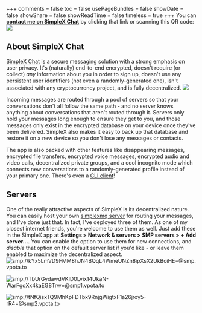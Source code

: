 +++
comments = false
toc = false
usePageBundles = false
showDate = false
showShare = false
showReadTime = false
timeless = true
+++
You can **[contact me on SimpleX Chat](https://simplex.chat/contact/#/?v=1-2&smp=smp%3A%2F%2FkYx5LmVD9FMM8hJN4BQqL4WmeUNZn8ipXsX2UkBoiHE%3D%40smp.vpota.to%2FFLy56WLZ79Xda3gW0BjUWDotP6uaparF%23%2F%3Fv%3D1-2%26dh%3DMCowBQYDK2VuAyEAZTkRAbrxefYZbb5Qypb9BXfuN0X0tzSPEv682DkNcn0%253D)** by clicking that link or scanning this QR code:
![](/images/simplex-invite.png)

## About SimpleX Chat
[SimpleX Chat](https://simplex.chat/) is a secure messaging solution with a strong emphasis on user privacy. It's (naturally) end-to-end encrypted, doesn't require (or collect) *any* information about you in order to sign up, doesn't use any persistent user identifiers (not even a randomly-generated one), isn't associated with any cryptocurrency project, and is fully decentralized.
![](/logos/simplex.svg)

Incoming messages are routed through a pool of servers so that your conversations don't all follow the same path - and no server knows anything about conversations that aren't routed through it. Servers only hold your messages long enough to ensure they get to you, and those messages only exist in the encrypted database on your device once they've been delivered. SimpleX also makes it easy to back up that database and restore it on a new device so you don't lose any messages or contacts.

The app is also packed with other features like disappearing messages, encrypted file transfers, encrypted voice messages, encrypted audio and video calls, decentralized private groups, and a cool incognito mode which connects new conversations to a randomly-generated profile instead of your primary one. There's even a [CLI client](https://github.com/simplex-chat/simplex-chat/blob/stable/docs/CLI.md)!

## Servers
One of the really attractive aspects of SimpleX is its decentralized nature. You can easily host your own [simplexmq server](https://github.com/simplex-chat/simplexmq) for routing your messages, and I've done just that. In fact, I've deployed three of them. As one of my closest internet friends, you're welcome to use them as well. Just add these in the SimpleX app at **Settings > Network & servers > SMP servers > + Add server...**. You can enable the option to use them for new connections, and *disable* that option on the default server list if you'd like - or leave them enabled to maximize the decentralized aspect.
![smp://kYx5LmVD9FMM8hJN4BQqL4WmeUNZn8ipXsX2UkBoiHE=@smp.vpota.to](/images/smp-vpota-to.png)

![smp://TbUrGydawdVKID0Lvix14UkaN-WarFgqXx4kaEG8Trw=@smp1.vpota.to](/images/smp1-vpota-to.png)

![smp://tNfQisxTQ9MhKpFDTbx9RnjgWigtxF1a26jroy5-rR4=@smp2.vpota.to](/images/smp2-vpota-to.png)


